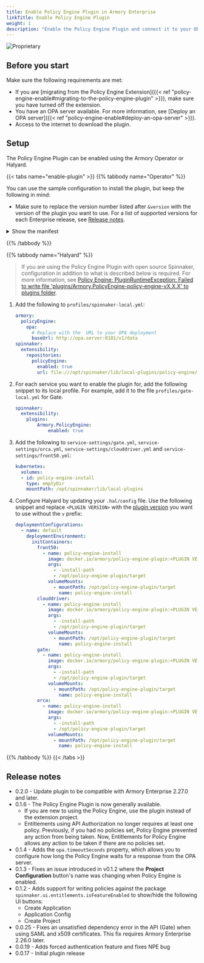```yaml
---
title: Enable Policy Engine Plugin in Armory Enterprise
linkTitle: Enable Policy Engine Plugin
weight: 1
description: "Enable the Policy Engine Plugin and connect it to your OPA server. When enabled, you can write policies that the Policy Engine enforces during save time, runtime validation, or when a user interacts with Armory Enterprise."
---
```


![Proprietary](/images/proprietary.svg)

## Before you start

Make sure the following requirements are met:

* If you are [migrating from the Policy Engine Extension]({{< ref "policy-engine-enable#migrating-to-the-policy-engine-plugin" >}}), make sure you have turned off the extension.
* You have an OPA server available. For more information, see [Deploy an OPA server]({{< ref "policy-engine-enable#deploy-an-opa-server" >}}).
* Access to the internet to download the plugin.

## Setup

The Policy Engine Plugin can be enabled using the Armory Operator or Halyard.


{{< tabs name="enable-plugin" >}}
{{% tabbody name="Operator" %}}

You can use the sample configuration to install the plugin, but keep the following in mind:

- Make sure to replace the version number listed after `&version` with the version of the plugin you want to use. For a list of supported versions for each Enterprise release, see [Release notes](#release-notes).



<details><summary>Show the manifest</summary>

This manifest is in the [`spinnaker-kustomize-patches` repository](https://github.com/armory/spinnaker-kustomize-patches/blob/master/armory/patch-policy-engine-plugin.yml).

{{< github repo="armory/spinnaker-kustomize-patches" file="/armory/patch-policy-engine-plugin.yml" lang="yaml" options="" >}}


### Optional settings
#### Timeout settings

You can configure the amount of time that the Policy Engine waits for a response from your OPA server. If you have network or latency issues, increasing the timeout can make Policy Engine more resilient. Use the following config to set the timeout in seconds: `spec.spinnakerConfig.profiles.spinnaker.armory.policyEngine.opa.timeoutSeconds`. The default timeout is 10 seconds if you omit the config.

#### JSON validation

You can configure strict JSON validation as a boolean in `spec.spinnakerConfig.profiles.dinghy.jsonValidationDisabled`:


```yaml
spec:
  spinnakerConfig:
    profiles:
      dinghy:
        jsonValidationDisabled: <boolean>
```

The config is optional. If omitted, strict validation is on by default.

> When strict validation is on, existing pipelines may fail if any JSON is invalid.

</details>

{{% /tabbody %}}

{{% tabbody name="Halyard" %}}

> If you are using the Policy Engine Plugin with open source Spinnaker, configuration in addition to what is described below is required. For more information, see [Policy Engine: PluginRuntimeException: Failed to write file 'plugins/Armory.PolicyEngine-policy-engine-vX.X.X' to plugins folder](https://support.armory.io/support?id=kb_article_view&sysparm_article=KB0010518).

1. Add the following to `profiles/spinnaker-local.yml`:

   ```yaml
   armory:
     policyEngine:
       opa:
         # Replace with the  URL to your OPA deployment   
         baseUrl: http://opa.server:8181/v1/data
   spinnaker:
     extensibility:
       repositories:
         policyEngine:
           enabled: true
           url: file:///opt/spinnaker/lib/local-plugins/policy-engine/plugins.json
   ```

1. For each service you want to enable the plugin for, add the following snippet to its local profile. For example, add it to the file `profiles/gate-local.yml` for Gate.

   ```yaml
   spinnaker:
     extensibility:
       plugins:
           Armory.PolicyEngine:
               enabled: true
   ```

1. Add the following to `service-settings/gate.yml`, `service-settings/orca.yml`, `service-settings/clouddriver.yml` and `service-settings/front50.yml`:

   ```yaml
   kubernetes:
     volumes:
     - id: policy-engine-install
       type: emptyDir
       mountPath: /opt/spinnaker/lib/local-plugins
   ```

1. Configure Halyard by updating your `.hal/config` file. Use the following snippet and replace `<PLUGIN VERSION>` with the [plugin version](#release-notes) you want to use without the `v` prefix:

   ```yaml
   deploymentConfigurations:
     - name: default
       deploymentEnvironment:
         initContainers:
           front50:
             - name: policy-engine-install
               image: docker.io/armory/policy-engine-plugin:<PLUGIN VERSION>
               args:
                 - -install-path
                 - /opt/policy-engine-plugin/target
               volumeMounts:
                 - mountPath: /opt/policy-engine-plugin/target
                   name: policy-engine-install
           clouddriver:
             - name: policy-engine-install
               image: docker.io/armory/policy-engine-plugin:<PLUGIN VERSION>
               args:
                 - -install-path
                 - /opt/policy-engine-plugin/target
               volumeMounts:
                 - mountPath: /opt/policy-engine-plugin/target
                   name: policy-engine-install
           gate:
             - name: policy-engine-install
               image: docker.io/armory/policy-engine-plugin:<PLUGIN VERSION>
               args:
                 - -install-path
                 - /opt/policy-engine-plugin/target
               volumeMounts:
                 - mountPath: /opt/policy-engine-plugin/target
                   name: policy-engine-install
           orca:
             - name: policy-engine-install
               image: docker.io/armory/policy-engine-plugin:<PLUGIN VERSION>
               args:
                 - -install-path
                 - /opt/policy-engine-plugin/target
               volumeMounts:
                 - mountPath: /opt/policy-engine-plugin/target
                   name: policy-engine-install
   ```

{{% /tabbody %}}
{{< /tabs >}}



## Release notes

* 0.2.0 - Update plugin to be compatible with Armory Enterprise 2.27.0 and later.
* 0.1.6 - The Policy Engine Plugin is now generally available.
  * If you are new to using the Policy Engine, use the plugin instead of the extension project.
  * Entitlements using API Authorization no longer requires at least one policy. Previously, if you had no policies set, Policy Engine prevented any action from being taken. Now, Entitlements for Policy Engine allows any action to be taken if there are no policies set.
* 0.1.4 - Adds the `opa.timeoutSeconds` property, which allows you to configure how long the Policy Engine waits for a response from the OPA server.
* 0.1.3 - Fixes an issue introduced in v0.1.2 where the **Project Configuration** button's name was changing when Policy Engine is enabled.
* 0.1.2  - Adds support for writing policies against the package `spinnaker.ui.entitlements.isFeatureEnabled` to show/hide the following UI buttons:
  * Create Application
  * Application Config
  * Create Project
* 0.0.25 - Fixes an unsatisfied dependency error in the API (Gate) when using SAML and x509 certificates. This fix requires Armory Enterprise 2.26.0 later.
* 0.0.19 - Adds forced authentication feature and fixes NPE bug
* 0.0.17 - Initial plugin release